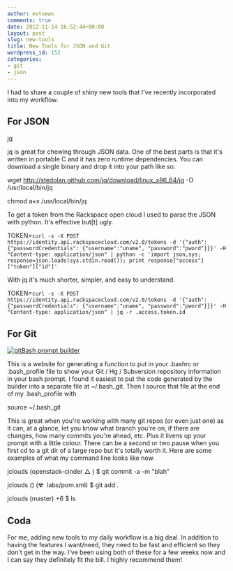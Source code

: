 ```yaml
---
author: evtoews
comments: true
date: 2012-11-14 16:52:44+00:00
layout: post
slug: new-tools
title: New Tools for JSON and Git
wordpress_id: 152
categories:
- git
- json
---
```


I had to share a couple of shiny new tools that I've recently incorporated into my workflow.


## For JSON


[jq](http://stedolan.github.com/jq/)

jq is great for chewing through JSON data. One of the best parts is that it's written in portable C and it has zero runtime dependencies. You can download a single binary and drop it into your path like so.


wget http://stedolan.github.com/jq/download/linux_x86_64/jq -O /usr/local/bin/jq




chmod a+x /usr/local/bin/jq


To get a token from the Rackspace open cloud I used to parse the JSON with python. It's effective but[t] ugly.


TOKEN=`curl -s -X POST https://identity.api.rackspacecloud.com/v2.0/tokens -d '{"auth": {"passwordCredentials": {"username":"uname", "password":"pword"}}}' -H "Content-type: application/json" | python -c 'import json,sys; response=json.loads(sys.stdin.read()); print response["access"]["token"]["id"]'`


With jq it's much shorter, simpler, and easy to understand.


TOKEN=`curl -s -X POST https://identity.api.rackspacecloud.com/v2.0/tokens -d '{"auth": {"passwordCredentials": {"username":"uname", "password":"pword"}}}' -H "Content-type: application/json" | jq -r .access.token.id`





## For Git


[](http://andrewray.me/bash-prompt-builder/index.html)[![git](http://phymata.files.wordpress.com/2012/11/git1.png)](http://phymata.files.wordpress.com/2012/11/git1.png)[Bash prompt builder](http://andrewray.me/bash-prompt-builder/index.html)

This is a website for generating a function to put in your .bashrc or .bash_profile file to show your Git / Hg / Subversion repository information in your bash prompt. I found it easiest to put the code generated by the builder into a separate file at ~/.bash_git. Then I source that file at the end of my .bash_profile with


source ~/.bash_git


This is great when you're working with many git repos (or even just one) as it can, at a glance, let you know what branch you're on, if there are changes, how many commits you're ahead, etc. Plus it livens up your prompt with a little colour. There can be a second or two pause when you first cd to a git dir of a large repo but it's totally worth it. Here are some examples of what my command line looks like now.


jclouds (openstack-cinder △ ) $ git commit -a -m "blah"




jclouds () (☢  labs/pom.xml) $ git add .




jclouds (master) +6 $ ls





## Coda


For me, adding new tools to my daily workflow is a big deal. In addition to having the features I want/need, they need to be fast and efficient so they don't get in the way. I've been using both of these for a few weeks now and I can say they definitely fit the bill. I highly recommend them!
